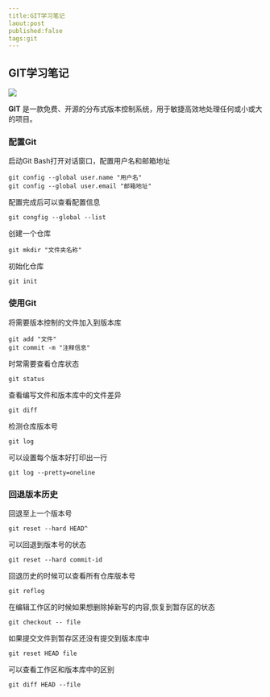```yaml
---
title:GIT学习笔记
laout:post
published:false
tags:git
---
```


## GIT学习笔记 ##

![](https://git-scm.com/images/logo@2x.png)

**GIT** 是一款免费、开源的分布式版本控制系统，用于敏捷高效地处理任何或小或大的项目。

### 配置Git ###
启动Git Bash打开对话窗口，配置用户名和邮箱地址

    git config --global user.name "用户名" 
    git config --global user.email "邮箱地址"

配置完成后可以查看配置信息

    git congfig --global --list

创建一个仓库

    git mkdir "文件夹名称"

初始化仓库

    git init

### 使用Git ###
将需要版本控制的文件加入到版本库

    git add "文件"
    git commit -m "注释信息"

时常需要查看仓库状态

    git status

查看编写文件和版本库中的文件差异

    git diff

检测仓库版本号

    git log

可以设置每个版本好打印出一行

    git log --pretty=oneline

### 回退版本历史 ###
回退至上一个版本号

    git reset --hard HEAD^

可以回退到版本号的状态

    git reset --hard commit-id

回退历史的时候可以查看所有仓库版本号

    git reflog

在编辑工作区的时候如果想删除掉新写的内容,恢复到暂存区的状态

    git checkout -- file

如果提交文件到暂存区还没有提交到版本库中

    git reset HEAD file

可以查看工作区和版本库中的区别
    
    git diff HEAD --file



